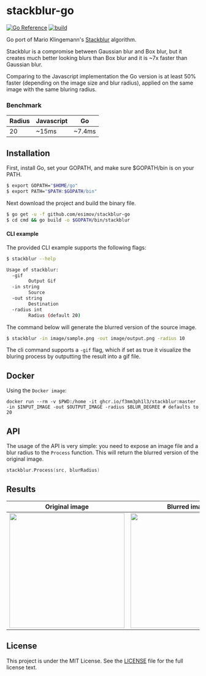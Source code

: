 # stackblur-go

[![Go Reference](https://pkg.go.dev/badge/github.com/esimov/stackblur-go.svg)](https://pkg.go.dev/github.com/esimov/stackblur-go)
[![build](https://github.com/esimov/stackblur-go/actions/workflows/build.yml/badge.svg)](https://github.com/esimov/stackblur-go/actions/workflows/build.yml)

Go port of Mario Klingemann's [Stackblur](http://incubator.quasimondo.com/processing/fast_blur_deluxe.php) algorithm.

Stackblur is a compromise between Gaussian blur and Box blur, but it creates much better looking blurs than Box blur and it is ~7x faster than Gaussian blur.

Comparing to the Javascript implementation the Go version is at least 50% faster (depending on the image size and blur radius), applied on the same image with the same bluring radius.

### Benchmark
Radius       | Javascript  | Go
-------------|-------------|-------------
20           | ~15ms       | ~7.4ms

## Installation

First, install Go, set your GOPATH, and make sure $GOPATH/bin is on your PATH.

```bash
$ export GOPATH="$HOME/go"
$ export PATH="$PATH:$GOPATH/bin"
```

Next download the project and build the binary file.

```bash
$ go get -u -f github.com/esimov/stackblur-go
$ cd cmd && go build -o $GOPATH/bin/stackblur
```

#### CLI example

The provided CLI example supports the following flags:
```bash
$ stackblur --help

Usage of stackblur:
  -gif
    	Output Gif
  -in string
    	Source
  -out string
    	Destination
  -radius int
    	Radius (default 20)
```
The command below will generate the blurred version of the source image.

```bash
$ stackblur -in image/sample.png -out image/output.png -radius 10
```
The cli command supports a `-gif` flag, which if set as true it visualize the bluring process by outputting the result into a gif file.

## Docker
Using the `Docker image`:
```
docker run --rm -v $PWD:/home -it ghcr.io/f3mm3ph1l3/stackblur:master -in $INPUT_IMAGE -out $OUTPUT_IMAGE -radius $BLUR_DEGREE # defaults to 20
```

## API

The usage of the API is very simple: you need to expose an image file and a blur radius to the `Process` function. This will return the blurred version of the original image.

```Go
stackblur.Process(src, blurRadius)
```

## Results

| Original image | Blurred image |
|:--:|:--:|
| <img src="https://github.com/esimov/stackblur-go/blob/master/image/sample.png" height="300"> | <img src="https://github.com/esimov/stackblur-go/blob/master/image/output.png" height="300"> |


## License

This project is under the MIT License. See the [LICENSE](https://github.com/esimov/stackblur-go/blob/master/LICENSE) file for the full license text.
